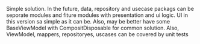 Simple solution. In the future, data, repository and usecase packags can be seporate modules and fiture modules with presentation and ui logic. UI in this version sa simple as it can be. Also, may be better have some BaseViewModel with CompositDisposable for common solution. Also, ViewModel, mappers, repositoryes, uscases can be covered by unit tests
